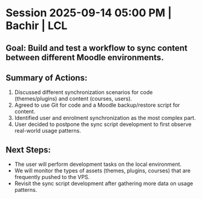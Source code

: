 # Session 2025-09-14 05:00 PM | Bachir | LCL
## Goal: Build and test a workflow to sync content between different Moodle environments.
## Summary of Actions:
1.  Discussed different synchronization scenarios for code (themes/plugins) and content (courses, users).
2.  Agreed to use Git for code and a Moodle backup/restore script for content.
3.  Identified user and enrolment synchronization as the most complex part.
4.  User decided to postpone the sync script development to first observe real-world usage patterns.
## Next Steps:
*   The user will perform development tasks on the local environment.
*   We will monitor the types of assets (themes, plugins, courses) that are frequently pushed to the VPS.
*   Revisit the sync script development after gathering more data on usage patterns.